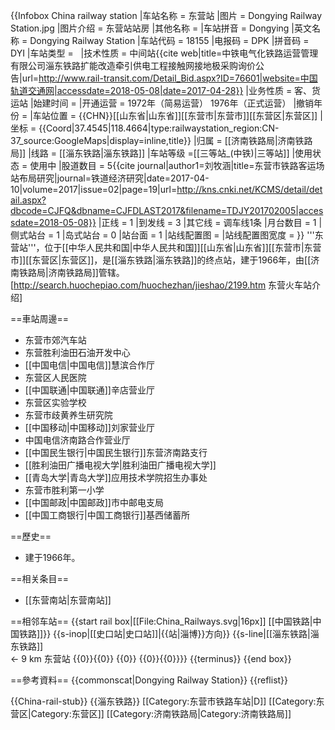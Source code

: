 {{Infobox China railway station
|车站名称 = 东营站
|图片 = Dongying Railway Station.jpg
|图片介绍 = 东营站站房
|其他名称 = 
|车站拼音 = Dongying
|英文名称 = Dongying Railway Station
|车站代码 = 18155
|电报码 = DPK
|拼音码 = DYI
|车站类型 =  
|技术性质 = 中间站<ref>{{cite web|title=中铁电气化铁路运营管理有限公司淄东铁路扩能改造牵引供电工程接触网接地极采购询价公告|url=http://www.rail-transit.com/Detail_Bid.aspx?ID=76601|website=中国轨道交通网|accessdate=2018-05-08|date=2017-04-28}}</ref>
|业务性质 = 客、货运站
|始建时间 =
|开通运营 =
1972年（简易运营）
1976年（正式运营）
|撤销年份 =
|车站位置 = {{CHN}}[[山东省|山东省]][[东营市|东营市]][[东营区|东营区]]
|坐标 = {{Coord|37.4545|118.4664|type:railwaystation_region:CN-37_source:GoogleMaps|display=inline,title}}
|归属 = [[济南铁路局|济南铁路局]]
|线路 = [[淄东铁路|淄东铁路]]
|车站等级 =[[三等站_(中铁)|三等站]]
|使用状态 = 使用中
|股道数目 = 5<ref>{{cite journal|author1=刘牧涵|title=东营市铁路客运场站布局研究|journal=铁道经济研究|date=2017-04-10|volume=2017|issue=02|page=19|url=http://kns.cnki.net/KCMS/detail/detail.aspx?dbcode=CJFQ&dbname=CJFDLAST2017&filename=TDJY201702005|accessdate=2018-05-08}}</ref>
|正线 = 1
|到发线 = 3
|其它线 = 调车线1条
|月台数目 = 1
|侧式站台 = 1
|岛式站台 = 0
|站台面 = 1
|站线配置图 =
|站线配置图宽度 =
}}
'''东营站'''，位于[[中华人民共和国|中华人民共和国]][[山东省|山东省]][[东营市|东营市]][[东营区|东营区]]，是[[淄东铁路|淄东铁路]]的终点站，建于1966年，由[[济南铁路局|济南铁路局]]管辖。<ref>[http://search.huochepiao.com/huochezhan/jieshao/2199.htm 东营火车站介绍]</ref>

==車站周邊==
* 东营市郊汽车站
* 东营胜利油田石油开发中心
* [[中国电信|中国电信]]慧滨合作厅
* 东营区人民医院
* [[中国联通|中国联通]]辛店营业厅
* 东营区实验学校
* 东营市歧黄养生研究院
* [[中国移动|中国移动]]刘家营业厅
* 中国电信济南路合作营业厅
* [[中国民生银行|中国民生银行]]东营济南路支行
* [[胜利油田广播电视大学|胜利油田广播电视大学]]
* [[青岛大学|青岛大学]]应用技术学院招生办事处
* 东营市胜利第一小学
* [[中国邮政|中国邮政]]市中邮电支局
* [[中国工商银行|中国工商银行]]基西储蓄所

==歷史==
* 建于1966年。

==相关条目==
* [[东营南站|东营南站]]

==相邻车站==
{{start rail box|[[File:China_Railways.svg|16px]] [[中国铁路|中国铁路]]}}
{{s-inop|[[史口站|史口站]]|{{站|淄博}}方向}}
{{s-line|[[淄东铁路|淄东铁路]]<br />← 9 km 东营站 {{0}}{{0}} {{0}} {{0}}{{0}}}}
{{terminus}}
{{end box}}

==參考資料==
{{commonscat|Dongying Railway Station}}
{{reflist}}

{{China-rail-stub}}
{{淄东铁路}}
[[Category:东营市铁路车站|D]]
[[Category:东营区|Category:东营区]]
[[Category:济南铁路局|Category:济南铁路局]]